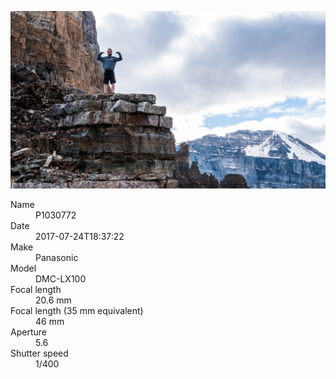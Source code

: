 [![P1030772](/photos/hd/P1030772.jpg)](/photos/full/P1030772.jpg?raw=true)

<dl>
  <dt>Name</dt>
  <dd>P1030772</dd>
  <dt>Date</dt>
  <dd>2017-07-24T18:37:22</dd>
  <dt>Make</dt>
  <dd>Panasonic</dd>
  <dt>Model</dt>
  <dd>DMC-LX100</dd>
  <dt>Focal length</dt>
  <dd>20.6 mm</dd>
  <dt>Focal length (35 mm equivalent)</dt>
  <dd>46 mm</dd>
  <dt>Aperture</dt>
  <dd>5.6</dd>
  <dt>Shutter speed</dt>
  <dd>1/400</dd>
</dl>
